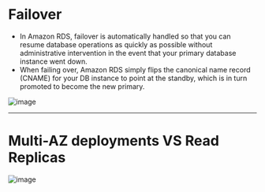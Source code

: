 # Failover
- In Amazon RDS, failover is automatically handled so that you can resume database operations as quickly as possible without administrative intervention in the event that your primary database instance went down.
- When failing over, Amazon RDS simply flips the canonical name record (CNAME) for your DB instance to point at the standby, which is in turn promoted to become the new primary. 

![image](https://user-images.githubusercontent.com/5827617/71541165-10180980-2998-11ea-9ea4-494f1ff0d348.png)

--- 

# Multi-AZ deployments VS Read Replicas

![image](https://user-images.githubusercontent.com/5827617/71459722-21241780-27ec-11ea-9a03-d4a553da0974.png)
